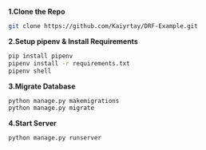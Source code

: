 **1.Clone the Repo**

```sh
git clone https://github.com/Kaiyrtay/DRF-Example.git
```

**2.Setup pipenv & Install Requirements**

```sh
pip install pipenv
pipenv install -r requirements.txt
pipenv shell
```

**3.Migrate Database**

```sh
python manage.py makemigrations
python manage.py migrate
```

**4.Start Server**

```sh
python manage.py runserver
```
